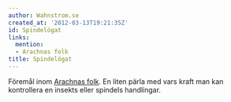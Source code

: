 ```yaml
---
author: Wahnstrom.se
created_at: '2012-03-13T19:21:35Z'
id: Spindelögat
links:
  mention:
  - Arachnas folk
title: Spindelögat
---
```


Föremål inom [Arachnas folk]. En liten pärla med vars kraft man kan kontrollera en insekts eller
spindels handlingar.

  [Arachnas folk]: Arachnas_folk